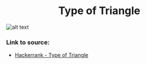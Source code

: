 <h1 align="center">Type of Triangle</h1>

![alt text](https://images2.imgbox.com/7f/24/4zixJRml_o.png?raw=true)

### Link to source: 
- <a href="https://www.hackerrank.com/challenges/what-type-of-triangle/problem">Hackerrank - Type of Triangle</a>


